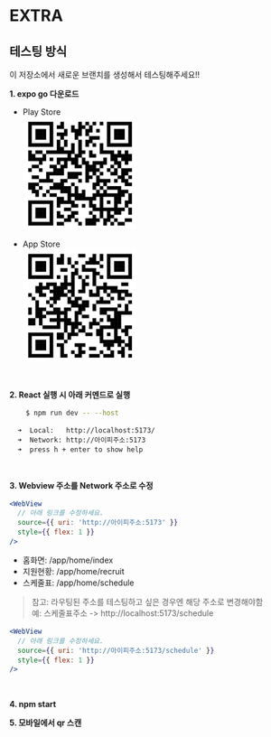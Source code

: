 # EXTRA

## 테스팅 방식

이 저장소에서 새로운 브랜치를 생성해서 테스팅해주세요!!

**1. expo go 다운로드**

- Play Store <br/>
  <img src="/assets/develop/play_store.png" width="200" height="200">

- App Store <br/>
  <img src="/assets/develop/app_store.png" width="200" height="200">

<br/>

**2. React 실행 시 아래 커멘드로 실행**

```bash
    $ npm run dev -- --host
```

```bash
  ➜  Local:   http://localhost:5173/
  ➜  Network: http://아이피주소:5173
  ➜  press h + enter to show help
```

<br/>

**3. Webview 주소를 Network 주소로 수정**

```jsx
<WebView
  // 아래 링크를 수정하세요.
  source={{ uri: 'http://아이피주소:5173' }}
  style={{ flex: 1 }}
/>
```

- 홈화면: /app/home/index
- 지원현황: /app/home/recruit
- 스케줄표: /app/home/schedule

> 참고: 라우팅된 주소를 테스팅하고 싶은 경우엔 해당 주소로 변경해야함<br/>
> 예: 스케줄표주소 -> http://localhost:5173/schedule

```jsx
<WebView
  // 아래 링크를 수정하세요.
  source={{ uri: 'http://아이피주소:5173/schedule' }}
  style={{ flex: 1 }}
/>
```

<br/>

**4. npm start**

**5. 모바일에서 qr 스캔**
